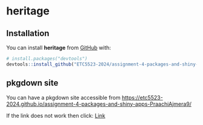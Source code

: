 # heritage

<!-- badges: start -->

<!-- badges: end -->

## Installation

You can install **heritage** from [GitHub](https://github.com/) with:

``` r
# install.packages("devtools")
devtools::install_github("ETC5523-2024/assignment-4-packages-and-shiny-apps-PraachiAjmera9")
```

## pkgdown site

You can have a pkgdown site accessible from <https://etc5523-2024.github.io/assignment-4-packages-and-shiny-apps-PraachiAjmera9/>

If the link does not work then click: [Link](C:/Users/ajmer/Downloads/assignment-4-packages-and-shiny-apps-PraachiAjmera9/heritage/docs/index.html)
